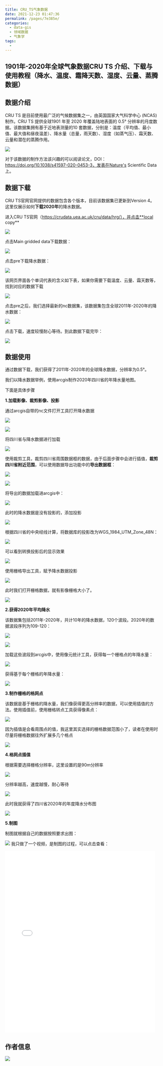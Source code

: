 ```yaml
---
title: CRU_TS气象数据
date: 2021-12-23 01:47:36
permalink: /pages/7e385e/
categories:
  - data-gis
  - 领域数据
  - 气象学
tags:
  - 
---
```

## 1901年-2020年全球气象数据**CRU TS** 介绍、下载与使用教程（降水、温度、霜降天数、湿度、云量、蒸腾数据）

## 数据介绍

CRU TS 是目前使用最广泛的气候数据集之一，由英国国家大气科学中心 (NCAS) 制作。CRU TS 提供全球1901 年至 2020 年覆盖陆地表面的 0.5° 分辨率的月度数据。该数据集拥有基于近地表测量的10 套数据，分别是：温度（平均值、最小值、最大值和昼夜温差）、降水量（总量，雨天数）、湿度（如蒸气压）、霜天数、云量和潜在的蒸腾作用。

![](http://pics.landcover100.com/pics//image/20211221211829.png)

对于该数据的制作方法该兴趣的可以阅读论文，DOI：https://doi.org/10.1038/s41597-020-0453-3，发表在Nature's Scientific Data上。

## 数据下载

CRU TS官网官网提供的数据包含各个版本，目前该数据集已更新到Version 4。这里仅展示如何**下载2020年**的降水数据。

进入CRU TS官网（https://crudata.uea.ac.uk/cru/data/hrg/），并点击**local copy**

![](http://pics.landcover100.com/pics//image/20211221212933.png)

点击Main gridded data下载数据：

![](http://pics.landcover100.com/pics//image/20211221213244.png)

点击pre下载降水数据：

![](http://pics.landcover100.com/pics//image/20211221213443.png)

该网页界面各个单词代表的含义如下表，如果你需要下载温度、云量、霜天数等，找到对应的数据下载

![](http://pics.landcover100.com/pics//image/20211221214249.png)

点击pre之后，我们选择最新的nc数据集，该数据集包含全球2011年-2020年的降水数据：

![](http://pics.landcover100.com/pics//image/20211221214507.png)

点击下载，速度较慢耐心等待。到此数据下载完毕：

![](http://pics.landcover100.com/pics//image/20211221214837.png)

## 数据使用

通过数据下载，我们获得了2011年-2020年的全球降水数据，分辨率为0.5°。

我们以降水数据举例，使用arcgis制作2020年四川省的年降水量地图。

下面是具体步骤

**1.加载影像、裁剪影像、投影**

通过arcgis自带的nc文件打开工具打开降水数据

![](http://pics.landcover100.com/pics//image/20211221221324.png)

![](http://pics.landcover100.com/pics//image/20211221221517.png)

将四川省与降水数据进行加载

![](http://pics.landcover100.com/pics//image/20211221221610.png)

使用裁剪工具，裁剪四川省周围数据框的数据，由于后面步骤中会进行插值，**裁剪四川省附近范围**，可以使用数据导出功能中的**导出数据框**：

![](http://pics.landcover100.com/pics//image/20211221222320.png)

![](http://pics.landcover100.com/pics//image/20211221222251.png)

将导出的数据加载进arcgis中：

![](http://pics.landcover100.com/pics//image/20211221222419.png)

此时的降水数据是没有投影的，添加投影

![](http://pics.landcover100.com/pics//image/20211221222911.png)

根据四川省的中央经线计算，将数据库的投影改为WGS_1984_UTM_Zone_48N：

![](http://pics.landcover100.com/pics//image/20211221223303.png)

可以看到转换投影后的显示效果

![](http://pics.landcover100.com/pics//image/20211221223407.png)

使用栅格导出工具，赋予降水数据投影

![](http://pics.landcover100.com/pics//image/20211221223521.png)

此时我们打开栅格数据，就有影像栅格大小了。

![](http://pics.landcover100.com/pics//image/20211221224330.png)

**2.获得2020年平均降水**

该数据集包括2011年-2020年，共计10年的降水数据，120个波段。2020年的数据波段序列为109-120：

![](http://pics.landcover100.com/pics//image/20211221225126.png)

![](http://pics.landcover100.com/pics//image/20211221225408.png)

加载这些波段到arcgis中，使用像元统计工具，获得每一个栅格点的年降水量：

![](http://pics.landcover100.com/pics//image/20211221230129.png)

获得基于每个栅格的年降水量：

![](http://pics.landcover100.com/pics//image/20211221230337.png)



**3.制作栅格的格网点**

该数据是基于栅格的降水量，我们像获得更高分辨率的数据，可以使用插值的方法。使用插值前，使用栅格转点工具获得像素点：

![](http://pics.landcover100.com/pics//image/20211221230515.png)

因为插值是会看周围点的值，我这里其实选择的栅格数据范围小了，读者在使用时尽量将栅格数据往外扩展多几个格点

![](http://pics.landcover100.com/pics//image/20211221231034.png)

**4.格网点插值**

根据需要选择栅格分辨率，这里设置的是90m分辨率

![](http://pics.landcover100.com/pics//image/20211221230804.png)

分辨率越高，速度越慢，耐心等待

![](http://pics.landcover100.com/pics//image/20211221230919.png)

此时我就获得了四川省2020年的年度降水分布图

![](http://pics.landcover100.com/pics//image/20211221231249.png)

**5.制图**

制图就根据自己的数据按照要求出图：

![](http://pics.landcover100.com/pics//image/20211221234653.png)
我只做了一个视频，是制图的过程，可以点击查看：
<iframe height=600 width=98% src="//player.bilibili.com/player.html?aid=507539300&bvid=BV1cu411S7wW&cid=466548676&page=1" scrolling="no" border="0" frameborder="no" framespacing="0" allowfullscreen="true"> </iframe>  

## 作者信息

![](http://pics.landcover100.com/pics//image/20211128044430.png)


